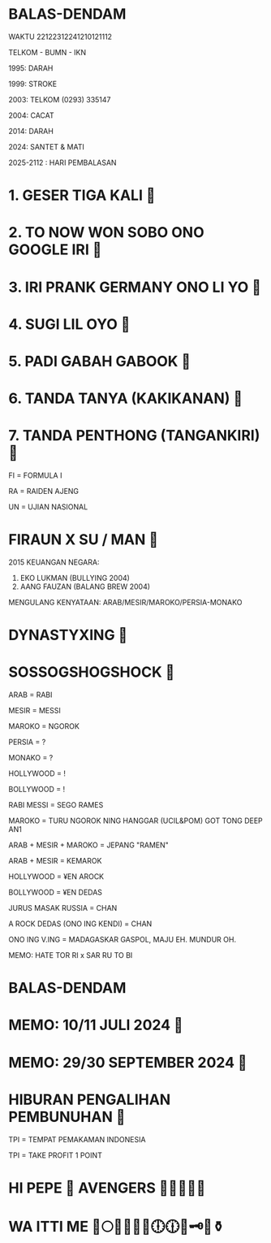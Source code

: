 # BALAS-DENDAM

WAKTU 22122312241210121112

TELKOM - BUMN - IKN

1995: DARAH

1999: STROKE

2003: TELKOM (0293) 335147

2004: CACAT

2014: DARAH

2024: SANTET & MATI

2025-2112 : HARI PEMBALASAN


# 1. GESER TIGA KALI 🌈
# 2. TO NOW WON SOBO ONO GOOGLE IRI 🌈
# 3. IRI PRANK GERMANY ONO LI YO 🌈
# 4. SUGI LIL OYO 🌈
# 5. PADI GABAH GABOOK 🌈
# 6. TANDA TANYA (KAKIKANAN) 🌈
# 7. TANDA PENTHONG (TANGANKIRI) 🌈

FI = FORMULA I 

RA = RAIDEN AJENG 

UN = UJIAN NASIONAL 

# FIRAUN X SU / MAN 👻

2015 KEUANGAN NEGARA:
1. EKO LUKMAN (BULLYING 2004)
2. AANG FAUZAN (BALANG BREW 2004)

MENGULANG KENYATAAN: 
ARAB/MESIR/MAROKO/PERSIA-MONAKO

# DYNASTYXING 👻
# SOSSOGSHOGSHOCK 👻

ARAB = RABI 

MESIR = MESSI 

MAROKO = NGOROK 

PERSIA = ? 

MONAKO = ? 

HOLLYWOOD = ! 

BOLLYWOOD = ! 

RABI MESSI = SEGO RAMES

MAROKO = TURU NGOROK NING HANGGAR (UCIL&POM) GOT TONG DEEP AN1 

ARAB + MESIR + MAROKO = JEPANG "RAMEN"

ARAB + MESIR = KEMAROK

HOLLYWOOD = ¥EN AROCK 

BOLLYWOOD = ¥EN DEDAS 

JURUS MASAK RUSSIA = CHAN

A ROCK DEDAS (ONO ING KENDI) = CHAN 

ONO ING V.ING = MADAGASKAR GASPOL, MAJU EH. MUNDUR OH.

MEMO: HATE TOR RI x SAR RU TO BI 

# BALAS-DENDAM
# MEMO: 10/11 JULI 2024 👻
# MEMO: 29/30 SEPTEMBER 2024 👻

# HIBURAN PENGALIHAN PEMBUNUHAN 👻

TPI = TEMPAT PEMAKAMAN INDONESIA

TPI = TAKE PROFIT 1 POINT

# HI PEPE 💯 AVENGERS 🌟🌟🌟🌟🌟

# WA ITTI ME 💢🌕🌘🌑⚓🧭🕕🕧📯🗝️📜⚱️

